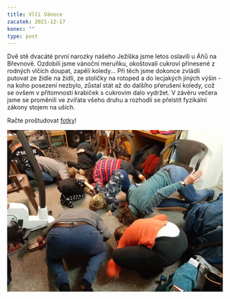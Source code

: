 ```yaml
---
title: Vlčí Vánoce
zacatek: 2021-12-17
konec: ""
type: post
---
```

Dvě stě dvacáté první narozky našeho Ježíška jsme letos oslavili u Áňů na Břevnově. Ozdobili jsme vánoční meruňku, okoštovali cukroví přinesené z rodných vlčích doupat, zapěli koledy... Při těch jsme dokonce zvládli putovat ze židle na židli, ze stoličky na rotoped a do lecjakých jiných výšin - na koho posezení nezbylo, zůstal stát až do dalšího přerušení koledy, což se ovšem v přítomnosti krabiček s cukrovím dalo vydržet. V závěru večera jsme se proměnili ve zvířata všeho druhu a rozhodli se přelstít fyzikální zákony stojem na uších.

Račte proštudovat [fotky](https://eu.zonerama.com/vlci-keblany/1303470?secret=R29V8G02MMYv0gPl94klH1g49&count=46)!

![](img-20211221-wa0001.jpg)